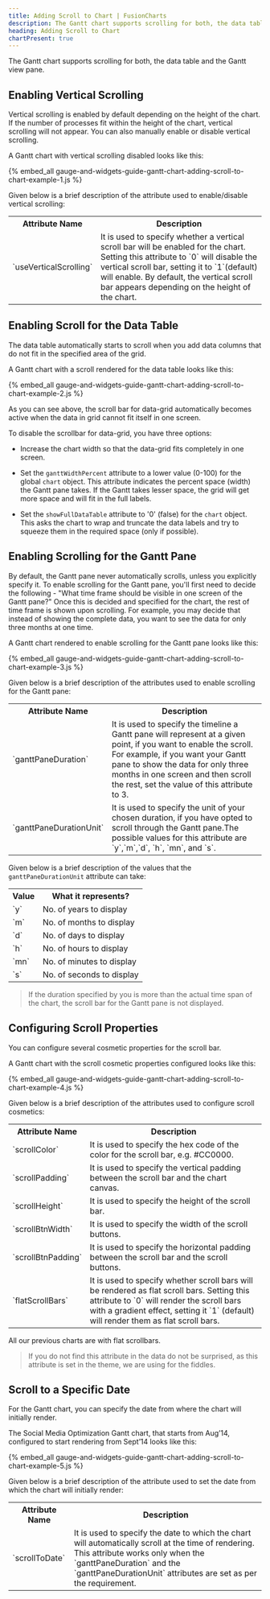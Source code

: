 ```yaml
---
title: Adding Scroll to Chart | FusionCharts
description: The Gantt chart supports scrolling for both, the data table and the Gantt view pane. This section about vertical scrolling for data table and gantt pane
heading: Adding Scroll to Chart
chartPresent: true
---
```


The Gantt chart supports scrolling for both, the data table and the Gantt view pane.

## Enabling Vertical Scrolling

Vertical scrolling is enabled by default depending on the height of the chart. If the number of processes fit within the height of the chart, vertical scrolling will not appear. You can also manually enable or disable vertical scrolling.

A Gantt chart with vertical scrolling disabled looks like this:

{% embed_all gauge-and-widgets-guide-gantt-chart-adding-scroll-to-chart-example-1.js %}

Given below is a brief description of the attribute used to enable/disable vertical scrolling:

<table>
  <tr>
    <th>Attribute Name</th>
    <th>Description</th>
  </tr>
  <tr>
    <td>`useVerticalScrolling`</td>
    <td>It is used to specify whether a vertical scroll bar will be enabled for the chart. Setting this attribute to `0` will disable the vertical scroll bar, setting it to `1`(default) will enable.
    By default, the vertical scroll bar appears depending on the height of the chart.</td>
  </tr>
</table>


## Enabling Scroll for the Data Table

The data table automatically starts to scroll when you add data columns that do not fit in the specified area of the grid.

A Gantt chart with a scroll rendered for the data table looks like this:

{% embed_all gauge-and-widgets-guide-gantt-chart-adding-scroll-to-chart-example-2.js %}



As you can see above, the scroll bar for data-grid automatically becomes active when the data in grid cannot fit itself in one screen.

To disable the scrollbar for data-grid, you have three options:

* Increase the chart width so that the data-grid fits completely in one screen.

* Set the `ganttWidthPercent` attribute to a lower value (0-100) for the global `chart` object. This attribute indicates the percent space (width) the Gantt pane takes. If the Gantt takes lesser space, the grid will get more space and will fit in the full labels.

* Set the `showFullDataTable` attribute to '0' (false) for the `chart` object. This asks the chart to wrap and truncate the data labels and try to squeeze them in the required space (only if possible).

## Enabling Scrolling for the Gantt Pane

By default, the Gantt pane never automatically scrolls, unless you explicitly specify it. To enable scrolling for the Gantt pane, you'll first need to decide the following - "What time frame should be visible in one screen of the Gantt pane?" Once this is decided and specified for the chart, the rest of time frame is shown upon scrolling. For example, you may decide that instead of showing the complete data, you want to see the data for only three months at one time.

A Gantt chart rendered to enable scrolling for the Gantt pane looks like this:

{% embed_all gauge-and-widgets-guide-gantt-chart-adding-scroll-to-chart-example-3.js %}

Given below is a brief description of the attributes used to enable scrolling for the Gantt pane:

<table>
  <tr>
    <th>Attribute Name</th>
    <th>Description</th>
  </tr>
  <tr>
    <td>`ganttPaneDuration`</td>
    <td>It is used to specify the timeline a Gantt pane will represent at a given point, if you want to enable the scroll. For example, if you want your Gantt pane to show the data for only three months in one screen and then scroll the rest, set the value of this attribute to 3.</td>
  </tr>
  <tr>
    <td>`ganttPaneDurationUnit`</td>
    <td>It is used to specify the unit of your chosen duration, if you have opted to scroll through the Gantt pane.The possible values for this attribute are `y`,`m`,`d`, `h`, `mn`, and `s`.</td>
  </tr>
</table>


Given below is a brief description of the values that the `ganttPaneDurationUnit` attribute can take:

<table>
  <tr>
    <th>Value</th>
    <th>What it represents?</th>
  </tr>
  <tr>
    <td>`y`</td>
    <td>No. of years to display </td>
  </tr>
  <tr>
    <td>`m`</td>
    <td>No. of months to display</td>
  </tr>
  <tr>
    <td>`d`</td>
    <td>No. of days to display</td>
  </tr>
  <tr>
    <td>`h`</td>
    <td>No. of hours to display</td>
  </tr>
  <tr>
    <td>`mn`</td>
    <td>No. of minutes to display</td>
  </tr>
  <tr>
    <td>`s`</td>
    <td>No. of seconds to display </td>
  </tr>
</table>


> If the duration specified by you is more than the actual time span of the chart, the scroll bar for the Gantt pane is not displayed.</p>

## Configuring Scroll Properties

You can configure several cosmetic properties for the scroll bar.

A Gantt chart with the scroll cosmetic properties configured looks like this:

{% embed_all gauge-and-widgets-guide-gantt-chart-adding-scroll-to-chart-example-4.js %}

Given below is a brief description of the attributes used to configure scroll cosmetics:

<table>
  <tr>
    <th>Attribute Name</th>
    <th>Description</th>
  </tr>
  <tr>
    <td>`scrollColor`</td>
    <td>It is used to specify the hex code of the color for the scroll bar, e.g. #CC0000. </td>
  </tr>
  <tr>
    <td>`scrollPadding`</td>
    <td>It is used to specify the vertical padding between the scroll bar and the chart canvas.</td>
  </tr>
  <tr>
    <td>`scrollHeight`</td>
    <td>It is used to specify the height of the scroll bar.</td>
  </tr>
  <tr>
    <td>`scrollBtnWidth`</td>
    <td>It is used to specify the width of the scroll buttons.</td>
  </tr>
  <tr>
    <td>`scrollBtnPadding`</td>
    <td>It is used to specify the horizontal padding between the scroll bar and the scroll buttons. </td>
  </tr>
  <tr>
    <td>`flatScrollBars`</td>
    <td>It is used to specify whether scroll bars will be rendered as flat scroll bars. Setting this attribute to `0` will render the scroll bars with a gradient effect, setting it `1` (default) will render them as flat scroll bars. </td>
  </tr>
</table>


All our previous charts are with flat scrollbars.

> If you do not find this attribute in the data do not be surprised, as this attribute is set in the theme, we are using for the fiddles.</p>


## Scroll to a Specific Date

For the Gantt chart, you can specify the date from where the chart will initially render.

The Social Media Optimization Gantt chart, that starts from Aug’14, configured to start rendering from Sept’14 looks like this:

{% embed_all gauge-and-widgets-guide-gantt-chart-adding-scroll-to-chart-example-5.js %}

Given below is a brief description of the attribute used to set the date from which the chart will initially render:

<table>
  <tr>
    <th>Attribute Name</th>
    <th>Description</th>
  </tr>
  <tr>
    <td>`scrollToDate`</td>
    <td>It is used to specify the date to which the chart will automatically scroll at the time of rendering. This attribute works only when the `ganttPaneDuration` and the `ganttPaneDurationUnit` attributes are set as per the requirement. </td>
  </tr>
</table>